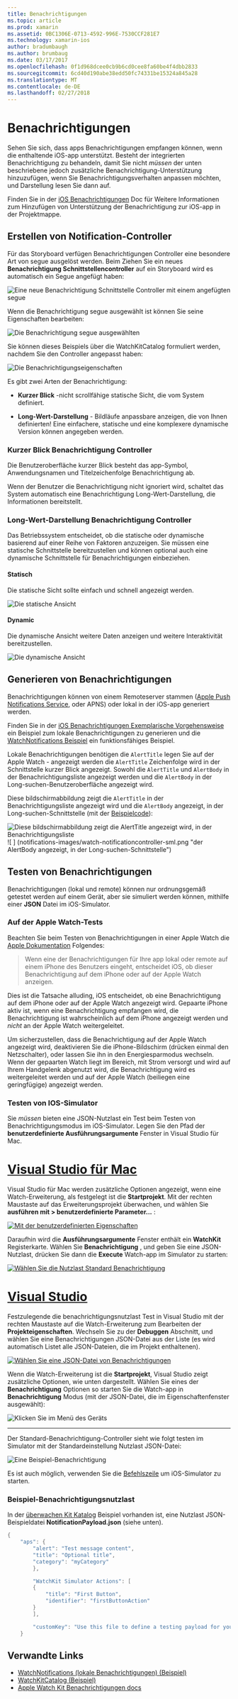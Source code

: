 ```yaml
---
title: Benachrichtigungen
ms.topic: article
ms.prod: xamarin
ms.assetid: 0BC1306E-0713-4592-996E-7530CCF281E7
ms.technology: xamarin-ios
author: bradumbaugh
ms.author: brumbaug
ms.date: 03/17/2017
ms.openlocfilehash: 0f1d968dcee0cb9b6cd0cee8fa60be4f4dbb2833
ms.sourcegitcommit: 6cd40d190abe38edd50fc74331be15324a845a28
ms.translationtype: MT
ms.contentlocale: de-DE
ms.lasthandoff: 02/27/2018
---
```

# <a name="notifications"></a>Benachrichtigungen

Sehen Sie sich, dass apps Benachrichtigungen empfangen können, wenn die enthaltende iOS-app unterstützt. Besteht der integrierten Benachrichtigung zu behandeln, damit Sie nicht *müssen* der unten beschriebene jedoch zusätzliche Benachrichtigung-Unterstützung hinzuzufügen, wenn Sie Benachrichtigungsverhalten anpassen möchten, und Darstellung lesen Sie dann auf.

Finden Sie in der [iOS Benachrichtigungen](~/ios/platform/user-notifications/deprecated/index.md) Doc für Weitere Informationen zum Hinzufügen von Unterstützung der Benachrichtigung zur iOS-app in der Projektmappe.

## <a name="creating-notification-controllers"></a>Erstellen von Notification-Controller

Für das Storyboard verfügen Benachrichtigungen Controller eine besondere Art von segue ausgelöst werden. Beim Ziehen Sie ein neues **Benachrichtigung Schnittstellencontroller** auf ein Storyboard wird es automatisch ein Segue angefügt haben:

![](notifications-images/notification-storyboard1.png "Eine neue Benachrichtigung Schnittstelle Controller mit einem angefügten segue")

Wenn die Benachrichtigung segue ausgewählt ist können Sie seine Eigenschaften bearbeiten:

![](notifications-images/notification-storyboard2.png "Die Benachrichtigung segue ausgewählten")

Sie können dieses Beispiels über die WatchKitCatalog formuliert werden, nachdem Sie den Controller angepasst haben:

![](notifications-images/notifications-segue.png "Die Benachrichtigungseigenschaften")


Es gibt zwei Arten der Benachrichtigung:

- **Kurzer Blick** -nicht scrollfähige statische Sicht, die vom System definiert.

- **Long-Wert-Darstellung** - Bildläufe anpassbare anzeigen, die von Ihnen definierten! Eine einfachere, statische und eine komplexere dynamische Version können angegeben werden.

### <a name="short-look-notification-controller"></a>Kurzer Blick Benachrichtigung Controller

Die Benutzeroberfläche kurzer Blick besteht das app-Symbol, Anwendungsnamen und Titelzeichenfolge Benachrichtigung ab.

Wenn der Benutzer die Benachrichtigung nicht ignoriert wird, schaltet das System automatisch eine Benachrichtigung Long-Wert-Darstellung, die Informationen bereitstellt.


### <a name="long-look-notification-controller"></a>Long-Wert-Darstellung Benachrichtigung Controller

Das Betriebssystem entscheidet, ob die statische oder dynamische basierend auf einer Reihe von Faktoren anzuzeigen. Sie müssen eine statische Schnittstelle bereitzustellen und können optional auch eine dynamische Schnittstelle für Benachrichtigungen einbeziehen.

#### <a name="static"></a>Statisch

Die statische Sicht sollte einfach und schnell angezeigt werden.

![](notifications-images/notification-static.png "Die statische Ansicht")

#### <a name="dynamic"></a>Dynamic

Die dynamische Ansicht weitere Daten anzeigen und weitere Interaktivität bereitzustellen.

![](notifications-images/notification-dynamic.png "Die dynamische Ansicht")


## <a name="generating-notifications"></a>Generieren von Benachrichtigungen

Benachrichtigungen können von einem Remoteserver stammen ([Apple Push Notifications Service](https://developer.apple.com/library/ios/documentation/NetworkingInternet/Conceptual/RemoteNotificationsPG/Chapters/ApplePushService.html), oder APNS) oder lokal in der iOS-app generiert werden.

Finden Sie in der [iOS Benachrichtigungen Exemplarische Vorgehensweise](~/ios/platform/user-notifications/deprecated/local-notifications-in-ios-walkthrough.md) ein Beispiel zum lokale Benachrichtigungen zu generieren und die [WatchNotifications Beispiel](https://developer.xamarin.com/samples/monotouch/WatchKit/WatchNotifications/) ein funktionsfähiges Beispiel.

Lokale Benachrichtigungen benötigen die `AlertTitle` legen Sie auf der Apple Watch - angezeigt werden die `AlertTitle` Zeichenfolge wird in der Schnittstelle kurzer Blick angezeigt. Sowohl die `AlertTitle` und `AlertBody` in der Benachrichtigungsliste angezeigt werden und die `AlertBody` in der Long-suchen-Benutzeroberfläche angezeigt wird.

Diese bildschirmabbildung zeigt die `AlertTitle` in der Benachrichtigungsliste angezeigt wird und die `AlertBody` angezeigt, in der Long-suchen-Schnittstelle (mit der [Beispielcode](https://developer.xamarin.com/samples/monotouch/WatchKit/WatchNotifications/)):

![](notifications-images/watch-notificationslist-sml.png "Diese bildschirmabbildung zeigt die AlertTitle angezeigt wird, in der Benachrichtigungsliste") ![ ] (notifications-images/watch-notificationcontroller-sml.png "der AlertBody angezeigt, in der Long-suchen-Schnittstelle")

## <a name="testing-notifications"></a>Testen von Benachrichtigungen

Benachrichtigungen (lokal und remote) können nur ordnungsgemäß getestet werden auf einem Gerät, aber sie simuliert werden können, mithilfe einer **JSON** Datei im iOS-Simulator.

### <a name="testing-on-apple-watch"></a>Auf der Apple Watch-Tests

Beachten Sie beim Testen von Benachrichtigungen in einer Apple Watch die [Apple Dokumentation](https://developer.apple.com/library/ios/documentation/General/Conceptual/WatchKitProgrammingGuide/BasicSupport.html) Folgendes:

> Wenn eine der Benachrichtigungen für Ihre app lokal oder remote auf einem iPhone des Benutzers eingeht, entscheidet iOS, ob dieser Benachrichtigung auf dem iPhone oder auf der Apple Watch anzeigen.

Dies ist die Tatsache alluding, iOS entscheidet, ob eine Benachrichtigung auf dem iPhone oder auf der Apple Watch angezeigt wird. Gepaarte iPhone aktiv ist, wenn eine Benachrichtigung empfangen wird, die Benachrichtigung ist wahrscheinlich auf dem iPhone angezeigt werden und *nicht* an der Apple Watch weitergeleitet.

Um sicherzustellen, dass die Benachrichtigung auf der Apple Watch angezeigt wird, deaktivieren Sie die iPhone-Bildschirm (drücken einmal den Netzschalter), oder lassen Sie ihn in den Energiesparmodus wechseln. Wenn der gepaarten Watch liegt im Bereich, mit Strom versorgt und wird auf Ihrem Handgelenk abgenutzt wird, die Benachrichtigung wird es weitergeleitet werden und auf der Apple Watch (beiliegen eine geringfügige) angezeigt werden.

### <a name="testing-on-the-ios-simulator"></a>Testen von IOS-Simulator

Sie *müssen* bieten eine JSON-Nutzlast ein Test beim Testen von Benachrichtigungsmodus im iOS-Simulator. Legen Sie den Pfad der **benutzerdefinierte Ausführungsargumente** Fenster in Visual Studio für Mac.

# <a name="visual-studio-for-mactabvsmac"></a>[Visual Studio für Mac](#tab/vsmac)

Visual Studio für Mac werden zusätzliche Optionen angezeigt, wenn eine Watch-Erweiterung, als festgelegt ist die **Startprojekt**.
Mit der rechten Maustaste auf das Erweiterungsprojekt überwachen, und wählen Sie **ausführen mit > benutzerdefinierte Parameter...** :
    
[![](notifications-images/runwith-customparams-sml.png "Mit der benutzerdefinierten Eigenschaften")](notifications-images/runwith-customparams.png)
    
Daraufhin wird die **Ausführungsargumente** Fenster enthält ein **WatchKit** Registerkarte. Wählen Sie **Benachrichtigung** , und geben Sie eine JSON-Nutzlast, drücken Sie dann die **Execute** Watch-app im Simulator zu starten:
    
[![](notifications-images/runwith-execargs-sml.png "Wählen Sie die Nutzlast Standard Benachrichtigung")](notifications-images/runwith-execargs.png)

# <a name="visual-studiotabvswin"></a>[Visual Studio](#tab/vswin)

Festzulegende die benachrichtigungsnutzlast Test in Visual Studio mit der rechten Maustaste auf die Watch-Erweiterung zum Bearbeiten der **Projekteigenschaften**. Wechseln Sie zu der **Debuggen** Abschnitt, und wählen Sie eine Benachrichtigungen JSON-Datei aus der Liste (es wird automatisch Listet alle JSON-Dateien, die im Projekt enthaltenen).
    
[![](notifications-images/runwith-execargs-sml-vs.png "Wählen Sie eine JSON-Datei von Benachrichtigungen")](notifications-images/runwith-execargs-vs.png)

Wenn die Watch-Erweiterung ist die **Startprojekt**, Visual Studio zeigt zusätzliche Optionen, wie unten dargestellt. Wählen Sie eines der **Benachrichtigung** Optionen so starten Sie die Watch-app in **Benachrichtigung** Modus (mit der JSON-Datei, die im Eigenschaftenfenster ausgewählt):
    
![](notifications-images/runwith-vs.png "Klicken Sie im Menü des Geräts")

-----

Der Standard-Benachrichtigung-Controller sieht wie folgt testen im Simulator mit der Standardeinstellung Nutzlast JSON-Datei:

![](notifications-images/notification-debug-sml.png "Eine Beispiel-Benachrichtigung")

Es ist auch möglich, verwenden Sie die [Befehlszeile](~/ios/watchos/troubleshooting.md#command_line) um iOS-Simulator zu starten.

### <a name="example-notification-payload"></a>Beispiel-Benachrichtigungsnutzlast

In der [überwachen Kit Katalog](https://developer.xamarin.com/samples/monotouch/WatchKit/WatchKitCatalog/) Beispiel vorhanden ist, eine Nutzlast JSON-Beispieldatei **NotificationPayload.json** (siehe unten).

```csharp
{
    "aps": {
        "alert": "Test message content",
        "title": "Optional title",
        "category": "myCategory"
        },

        "WatchKit Simulator Actions": [
        {
            "title": "First Button",
            "identifier": "firstButtonAction"
        }
        ],

        "customKey": "Use this file to define a testing payload for your notifications. The aps dictionary specifies the category, alert text and title. The WatchKit Simulator Actions array can provide info for one or more action buttons in addition to the standard Dismiss button. Any other top level keys are custom payload. If you have multiple such JSON files in your project, you'll be able to choose between them in when selecting to debug the notification interface of your Watch App."
    }
```



## <a name="related-links"></a>Verwandte Links

- [WatchNotifications (lokale Benachrichtigungen) (Beispiel)](https://developer.xamarin.com/samples/monotouch/WatchKit/WatchNotifications/)
- [WatchKitCatalog (Beispiel)](https://developer.xamarin.com/samples/monotouch/WatchKit/WatchKitCatalog/)
- [Apple Watch Kit Benachrichtigungen docs](https://developer.apple.com/library/ios/documentation/General/Conceptual/WatchKitProgrammingGuide/BasicSupport.html)
